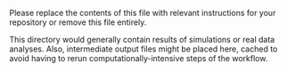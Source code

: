 Please replace the contents of this file with relevant instructions for your repository or remove this file entirely.

This directory would generally contain results of simulations or real data analyses. Also, intermediate output files might be placed here, cached to avoid having to rerun computationally-intensive steps of the workflow. 


